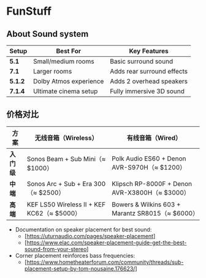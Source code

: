 # FunStuff
## About Sound system

| **Setup** | **Best For** | **Key Features** |
|----------|-------------|----------------|
| **5.1** | Small/medium rooms | Basic surround sound |
| **7.1** | Larger rooms | Adds rear surround effects |
| **5.1.2** | Dolby Atmos experience | Adds 2 overhead speakers |
| **7.1.4** | Ultimate cinema setup | Fully immersive 3D sound |

## 价格对比

| **方案**  | **无线音箱（Wireless）** | **有线音箱（Wired）** |
|----------|-------------------------|--------------------------|
| **入门级** | Sonos Beam + Sub Mini（≈ $1000） | Polk Audio ES60 + Denon AVR-S970H（≈ $1200） |
| **中端**  | Sonos Arc + Sub + Era 300（≈ $2500） | Klipsch RP-8000F + Denon AVR-X3800H（≈ $3000） |
| **高端**  | KEF LS50 Wireless II + KEF KC62（≈ $5000） | Bowers & Wilkins 603 + Marantz SR8015（≈ $6000） |


- Documentation on speaker placement for best sound: 
  - [https://uturnaudio.com/pages/speaker-placement]
  - [https://www.elac.com/speaker-placement-guide-get-the-best-sound-from-your-stereo]
- Corner placement reinforces bass frequencies:
  - [https://www.hometheaterforum.com/community/threads/sub-placement-setup-by-tom-nousaine.176623/]
